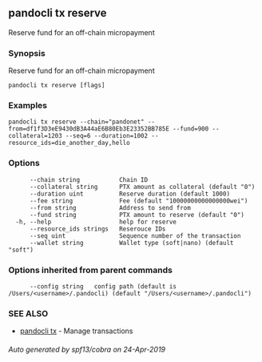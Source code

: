 ## pandocli tx reserve

Reserve fund for an off-chain micropayment

### Synopsis

Reserve fund for an off-chain micropayment

```
pandocli tx reserve [flags]
```

### Examples

```
pandocli tx reserve --chain="pandonet" --from=df1f3D3eE9430dB3A44aE6B80Eb3E23352BB785E --fund=900 --collateral=1203 --seq=6 --duration=1002 --resource_ids=die_another_day,hello
```

### Options

```
      --chain string           Chain ID
      --collateral string      PTX amount as collateral (default "0")
      --duration uint          Reserve duration (default 1000)
      --fee string             Fee (default "10000000000000000wei")
      --from string            Address to send from
      --fund string            PTX amount to reserve (default "0")
  -h, --help                   help for reserve
      --resource_ids strings   Reserouce IDs
      --seq uint               Sequence number of the transaction
      --wallet string          Wallet type (soft|nano) (default "soft")
```

### Options inherited from parent commands

```
      --config string   config path (default is /Users/<username>/.pandocli) (default "/Users/<username>/.pandocli")
```

### SEE ALSO

* [pandocli tx](pandocli_tx.md)	 - Manage transactions

###### Auto generated by spf13/cobra on 24-Apr-2019
